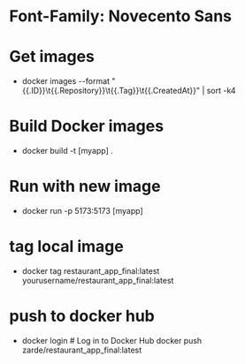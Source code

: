 # Font-Family: Novecento Sans

# Get images

- docker images --format "{{.ID}}\t{{.Repository}}\t{{.Tag}}\t{{.CreatedAt}}" | sort -k4

# Build Docker images

- docker build -t [myapp] .

# Run with new image

- docker run -p 5173:5173 [myapp]

# tag local image

- docker tag restaurant_app_final:latest yourusername/restaurant_app_final:latest

# push to docker hub

- docker login  # Log in to Docker Hub
docker push zarde/restaurant_app_final:latest
